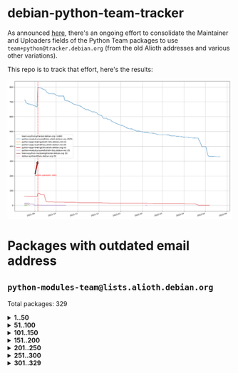 # debian-python-team-tracker



As announced [here](https://lists.debian.org/debian-python/2021/08/msg00006.html), there's an ongoing effort to consolidate the Maintainer and Uploaders fields of the Python Team packages to use `team+python@tracker.debian.org` (from the old Alioth addresses and various other variations).



This repo is to track that effort, here's the results:



![Python team emails](images/python_team_emails.svg)


# Packages with outdated email address

## `python-modules-team@lists.alioth.debian.org`
Total packages: 329
<details>
<summary><b>1..50</b></summary>


| # | Package | Version |
| --- | --- | --- |
| 1 | [colorclass](https://tracker.debian.org/colorclass) | 2.2.0-2.2 |
| 2 | [cookiecutter](https://tracker.debian.org/cookiecutter) | 1.7.3-1 |
| 3 | [debiancontributors](https://tracker.debian.org/debiancontributors) | 0.7.8-2 |
| 4 | [devpi-common](https://tracker.debian.org/devpi-common) | 3.2.2-1.1 |
| 5 | [django-bitfield](https://tracker.debian.org/django-bitfield) | 1.9.6-2 |
| 6 | [django-hvad](https://tracker.debian.org/django-hvad) | 1.8.0-1.1 |
| 7 | [django-js-reverse](https://tracker.debian.org/django-js-reverse) | 0.7.3-1.1 |
| 8 | [django-nose](https://tracker.debian.org/django-nose) | 1.4.6-2.1 |
| 9 | [django-pipeline](https://tracker.debian.org/django-pipeline) | 1.6.14-3 |
| 10 | [dnsdiag](https://tracker.debian.org/dnsdiag) | 2.0.2-1 |
| 11 | [faker](https://tracker.debian.org/faker) | 0.9.3-0.1 |
| 12 | [fastchunking](https://tracker.debian.org/fastchunking) | 0.0.3-2 |
| 13 | [flask-api](https://tracker.debian.org/flask-api) | 1.1+dfsg-1.1 |
| 14 | [flask-ldapconn](https://tracker.debian.org/flask-ldapconn) | 0.7.2-1.1 |
| 15 | [flask-mail](https://tracker.debian.org/flask-mail) | 0.9.1+dfsg1-1.1 |
| 16 | [flask-script](https://tracker.debian.org/flask-script) | 2.0.6-2 |
| 17 | [hachoir](https://tracker.debian.org/hachoir) | 3.1.0+dfsg-3 |
| 18 | [jupyter-sphinx-theme](https://tracker.debian.org/jupyter-sphinx-theme) | 0.0.6+ds1-10 |
| 19 | [kivy](https://tracker.debian.org/kivy) | 1.11.0-2 |
| 20 | [mockldap](https://tracker.debian.org/mockldap) | 0.3.0-4 |
| 21 | [networkx](https://tracker.debian.org/networkx) | 2.5+ds-2 |
| 22 | [okasha](https://tracker.debian.org/okasha) | 0.2.4-4 |
| 23 | [overpass](https://tracker.debian.org/overpass) | 0.7-1 |
| 24 | [portio](https://tracker.debian.org/portio) | 0.5-4 |
| 25 | [power](https://tracker.debian.org/power) | 1.4+dfsg-4 |
| 26 | [py-radix](https://tracker.debian.org/py-radix) | 0.10.0-3 |
| 27 | [py3dns](https://tracker.debian.org/py3dns) | 3.2.1-1 |
| 28 | [pyasn1](https://tracker.debian.org/pyasn1) | 0.4.8-1 |
| 29 | [pybindgen](https://tracker.debian.org/pybindgen) | 0.20.0+dfsg1-2 |
| 30 | [pycallgraph](https://tracker.debian.org/pycallgraph) | 1.1.3-1.2 |
| 31 | [pycxx](https://tracker.debian.org/pycxx) | 7.1.4-0.2 |
| 32 | [pydbus](https://tracker.debian.org/pydbus) | 0.6.0-4 |
| 33 | [pydenticon](https://tracker.debian.org/pydenticon) | 0.3.1-2 |
| 34 | [pydispatcher](https://tracker.debian.org/pydispatcher) | 2.0.5-2 |
| 35 | [pydle](https://tracker.debian.org/pydle) | 0.9.4-2 |
| 36 | [pyfg](https://tracker.debian.org/pyfg) | 0.50-2 |
| 37 | [pyfiglet](https://tracker.debian.org/pyfiglet) | 0.8.0+dfsg-1 |
| 38 | [pyfribidi](https://tracker.debian.org/pyfribidi) | 0.12.0+repack-7 |
| 39 | [pygeoif](https://tracker.debian.org/pygeoif) | 0.7-2 |
| 40 | [pygtail](https://tracker.debian.org/pygtail) | 0.6.1-2 |
| 41 | [pygtkspellcheck](https://tracker.debian.org/pygtkspellcheck) | 4.0.5-2 |
| 42 | [pyinotify](https://tracker.debian.org/pyinotify) | 0.9.6-1.3 |
| 43 | [pyiosxr](https://tracker.debian.org/pyiosxr) | 0.52-1.1 |
| 44 | [pyjavaproperties](https://tracker.debian.org/pyjavaproperties) | 0.7-2 |
| 45 | [pyjokes](https://tracker.debian.org/pyjokes) | 0.5.0-3 |
| 46 | [pykcs11](https://tracker.debian.org/pykcs11) | 1.5.10-1 |
| 47 | [pylama](https://tracker.debian.org/pylama) | 7.4.3-3 |
| 48 | [pylibmc](https://tracker.debian.org/pylibmc) | 1.5.2-3 |
| 49 | [pylint-celery](https://tracker.debian.org/pylint-celery) | 0.3-5 |
| 50 | [pylint-common](https://tracker.debian.org/pylint-common) | 0.2.5-4 |
</details>
<details>
<summary><b>51..100</b></summary>

| # | Package | Version |
| --- | --- | --- |
| 51 | [pylint-django](https://tracker.debian.org/pylint-django) | 2.0.13-1 |
| 52 | [pylint-flask](https://tracker.debian.org/pylint-flask) | 0.5-4 |
| 53 | [pymacs](https://tracker.debian.org/pymacs) | 0.25-3 |
| 54 | [pynag](https://tracker.debian.org/pynag) | 1.1.2+dfsg-2 |
| 55 | [pynliner](https://tracker.debian.org/pynliner) | 0.8.0-2 |
| 56 | [pyopengl](https://tracker.debian.org/pyopengl) | 3.1.5+dfsg-1 |
| 57 | [pyprind](https://tracker.debian.org/pyprind) | 2.11.2-2 |
| 58 | [pyquery](https://tracker.debian.org/pyquery) | 1.2.9-4 |
| 59 | [pyrad](https://tracker.debian.org/pyrad) | 2.1-2 |
| 60 | [pysimplesoap](https://tracker.debian.org/pysimplesoap) | 1.16.2-3 |
| 61 | [pysmi](https://tracker.debian.org/pysmi) | 0.3.2-2 |
| 62 | [pysodium](https://tracker.debian.org/pysodium) | 0.7.0-2 |
| 63 | [pyspf](https://tracker.debian.org/pyspf) | 2.0.14-2 |
| 64 | [pysrt](https://tracker.debian.org/pysrt) | 1.0.1-2 |
| 65 | [pyssim](https://tracker.debian.org/pyssim) | 0.2-2 |
| 66 | [pytds](https://tracker.debian.org/pytds) | 1.10.0-1 |
| 67 | [pytest-bdd](https://tracker.debian.org/pytest-bdd) | 3.2.1-1 |
| 68 | [pytest-cookies](https://tracker.debian.org/pytest-cookies) | 0.4.0-1 |
| 69 | [pytest-django](https://tracker.debian.org/pytest-django) | 3.5.1-1 |
| 70 | [pytest-expect](https://tracker.debian.org/pytest-expect) | 1.1.0-2 |
| 71 | [pytest-httpbin](https://tracker.debian.org/pytest-httpbin) | 1.0.0-2 |
| 72 | [pytest-runner](https://tracker.debian.org/pytest-runner) | 2.11.1-1.2 |
| 73 | [pytest-sugar](https://tracker.debian.org/pytest-sugar) | 0.9.4-1 |
| 74 | [pytest-tornado](https://tracker.debian.org/pytest-tornado) | 0.8.1-1 |
| 75 | [pytest-vcr](https://tracker.debian.org/pytest-vcr) | 1.0.2-2 |
| 76 | [python-activipy](https://tracker.debian.org/python-activipy) | 0.1-7 |
| 77 | [python-adal](https://tracker.debian.org/python-adal) | 1.2.2-1 |
| 78 | [python-aiohttp-session](https://tracker.debian.org/python-aiohttp-session) | 2.9.0-2 |
| 79 | [python-aioinflux](https://tracker.debian.org/python-aioinflux) | 0.9.0-2 |
| 80 | [python-aiomeasures](https://tracker.debian.org/python-aiomeasures) | 0.5.14-3 |
| 81 | [python-amqplib](https://tracker.debian.org/python-amqplib) | 1.0.2-2 |
| 82 | [python-aptly](https://tracker.debian.org/python-aptly) | 0.12.10-2 |
| 83 | [python-args](https://tracker.debian.org/python-args) | 0.1.0-3 |
| 84 | [python-arpy](https://tracker.debian.org/python-arpy) | 1.1.1-4 |
| 85 | [python-astor](https://tracker.debian.org/python-astor) | 0.8.1-1 |
| 86 | [python-base58](https://tracker.debian.org/python-base58) | 1.0.3-1.1 |
| 87 | [python-bcdoc](https://tracker.debian.org/python-bcdoc) | 0.16.0-2 |
| 88 | [python-bitbucket-api](https://tracker.debian.org/python-bitbucket-api) | 0.5.0-3 |
| 89 | [python-box](https://tracker.debian.org/python-box) | 3.4.6-2 |
| 90 | [python-btrees](https://tracker.debian.org/python-btrees) | 4.3.1-2 |
| 91 | [python-cerberus](https://tracker.debian.org/python-cerberus) | 1.3.2-1 |
| 92 | [python-click-log](https://tracker.debian.org/python-click-log) | 0.2.1-2 |
| 93 | [python-clint](https://tracker.debian.org/python-clint) | 0.5.1-3 |
| 94 | [python-coloredlogs](https://tracker.debian.org/python-coloredlogs) | 7.3-2 |
| 95 | [python-colour](https://tracker.debian.org/python-colour) | 0.1.5-2 |
| 96 | [python-consul](https://tracker.debian.org/python-consul) | 0.7.1-1.1 |
| 97 | [python-cookies](https://tracker.debian.org/python-cookies) | 2.2.1-3 |
| 98 | [python-cpuinfo](https://tracker.debian.org/python-cpuinfo) | 5.0.0-2 |
| 99 | [python-crcmod](https://tracker.debian.org/python-crcmod) | 1.7+dfsg-2 |
| 100 | [python-cs](https://tracker.debian.org/python-cs) | 2.7.1-1 |
</details>
<details>
<summary><b>101..150</b></summary>

| # | Package | Version |
| --- | --- | --- |
| 101 | [python-dbfread](https://tracker.debian.org/python-dbfread) | 2.0.7-3 |
| 102 | [python-decorator](https://tracker.debian.org/python-decorator) | 4.4.2-2 |
| 103 | [python-demjson](https://tracker.debian.org/python-demjson) | 2.2.4-5 |
| 104 | [python-diaspy](https://tracker.debian.org/python-diaspy) | 0.6.0-2 |
| 105 | [python-dictobj](https://tracker.debian.org/python-dictobj) | 0.4-4 |
| 106 | [python-distutils-extra](https://tracker.debian.org/python-distutils-extra) | 2.45 |
| 107 | [python-django-casclient](https://tracker.debian.org/python-django-casclient) | 1.5.3-1 |
| 108 | [python-django-etcd-settings](https://tracker.debian.org/python-django-etcd-settings) | 0.1.13+dfsg-3 |
| 109 | [python-django-gravatar2](https://tracker.debian.org/python-django-gravatar2) | 1.4.4-2 |
| 110 | [python-django-jsonfield](https://tracker.debian.org/python-django-jsonfield) | 1.4.0-2 |
| 111 | [python-django-push-notifications](https://tracker.debian.org/python-django-push-notifications) | 1.4.1-1 |
| 112 | [python-django-simple-history](https://tracker.debian.org/python-django-simple-history) | 2.7.0-1.1 |
| 113 | [python-easywebdav](https://tracker.debian.org/python-easywebdav) | 1.2.0-8 |
| 114 | [python-envparse](https://tracker.debian.org/python-envparse) | 0.2.0-2 |
| 115 | [python-envs](https://tracker.debian.org/python-envs) | 1.2.6-1.1 |
| 116 | [python-epc](https://tracker.debian.org/python-epc) | 0.0.5-3 |
| 117 | [python-etcd](https://tracker.debian.org/python-etcd) | 0.4.5-2 |
| 118 | [python-ethtool](https://tracker.debian.org/python-ethtool) | 0.14-3 |
| 119 | [python-ewmh](https://tracker.debian.org/python-ewmh) | 0.1.6-2 |
| 120 | [python-exotel](https://tracker.debian.org/python-exotel) | 0.1.5-2 |
| 121 | [python-feather-format](https://tracker.debian.org/python-feather-format) | 0.3.1+dfsg1-4 |
| 122 | [python-flaky](https://tracker.debian.org/python-flaky) | 3.7.0-1 |
| 123 | [python-genty](https://tracker.debian.org/python-genty) | 1.3.2-1 |
| 124 | [python-geoip2](https://tracker.debian.org/python-geoip2) | 2.9.0+dfsg1-2 |
| 125 | [python-gflags](https://tracker.debian.org/python-gflags) | 1.5.1-7 |
| 126 | [python-glob2](https://tracker.debian.org/python-glob2) | 0.5-3 |
| 127 | [python-hashids](https://tracker.debian.org/python-hashids) | 1.3.1-1 |
| 128 | [python-hidapi](https://tracker.debian.org/python-hidapi) | 0.9.0.post3-2 |
| 129 | [python-hiredis](https://tracker.debian.org/python-hiredis) | 1.0.1-1 |
| 130 | [python-hpilo](https://tracker.debian.org/python-hpilo) | 4.3-3 |
| 131 | [python-html2text](https://tracker.debian.org/python-html2text) | 2020.1.16-1 |
| 132 | [python-http-parser](https://tracker.debian.org/python-http-parser) | 0.9.0-1 |
| 133 | [python-httptools](https://tracker.debian.org/python-httptools) | 0.1.1-1 |
| 134 | [python-icalendar](https://tracker.debian.org/python-icalendar) | 4.0.3-4 |
| 135 | [python-iniparse](https://tracker.debian.org/python-iniparse) | 0.4-3 |
| 136 | [python-ipaddress](https://tracker.debian.org/python-ipaddress) | 1.0.23-1 |
| 137 | [python-ipfix](https://tracker.debian.org/python-ipfix) | 0.9.7-2 |
| 138 | [python-irodsclient](https://tracker.debian.org/python-irodsclient) | 0.8.1-2 |
| 139 | [python-isc-dhcp-leases](https://tracker.debian.org/python-isc-dhcp-leases) | 0.9.1-2 |
| 140 | [python-isoweek](https://tracker.debian.org/python-isoweek) | 1.3.3-3 |
| 141 | [python-jsonrpc](https://tracker.debian.org/python-jsonrpc) | 1.13.0-1 |
| 142 | [python-junit-xml](https://tracker.debian.org/python-junit-xml) | 1.9-1 |
| 143 | [python-kanboard](https://tracker.debian.org/python-kanboard) | 1.0.1-1.1 |
| 144 | [python-langdetect](https://tracker.debian.org/python-langdetect) | 1.0.7-4 |
| 145 | [python-ldap](https://tracker.debian.org/python-ldap) | 3.2.0-4 |
| 146 | [python-ldapdomaindump](https://tracker.debian.org/python-ldapdomaindump) | 0.9.3-1 |
| 147 | [python-libguess](https://tracker.debian.org/python-libguess) | 1.1-4 |
| 148 | [python-mailer](https://tracker.debian.org/python-mailer) | 0.8.1-4 |
| 149 | [python-mastodon](https://tracker.debian.org/python-mastodon) | 1.5.1-1 |
| 150 | [python-mccabe](https://tracker.debian.org/python-mccabe) | 0.6.1-3 |
</details>
<details>
<summary><b>151..200</b></summary>

| # | Package | Version |
| --- | --- | --- |
| 151 | [python-measurement](https://tracker.debian.org/python-measurement) | 2.0.1-2 |
| 152 | [python-meld3](https://tracker.debian.org/python-meld3) | 1.0.2-3 |
| 153 | [python-mnemonic](https://tracker.debian.org/python-mnemonic) | 0.19-1 |
| 154 | [python-model-mommy](https://tracker.debian.org/python-model-mommy) | 1.6.0-2 |
| 155 | [python-morris](https://tracker.debian.org/python-morris) | 1.2-2 |
| 156 | [python-multidict](https://tracker.debian.org/python-multidict) | 5.1.0-1 |
| 157 | [python-nine](https://tracker.debian.org/python-nine) | 1.1.0-1 |
| 158 | [python-noise](https://tracker.debian.org/python-noise) | 1.2.3-3 |
| 159 | [python-notify2](https://tracker.debian.org/python-notify2) | 0.3-4 |
| 160 | [python-ntlm-auth](https://tracker.debian.org/python-ntlm-auth) | 1.4.0-1 |
| 161 | [python-offtrac](https://tracker.debian.org/python-offtrac) | 0.1.0-2.1 |
| 162 | [python-openid-cla](https://tracker.debian.org/python-openid-cla) | 1.2-2 |
| 163 | [python-openid-teams](https://tracker.debian.org/python-openid-teams) | 1.2-2 |
| 164 | [python-openidc-client](https://tracker.debian.org/python-openidc-client) | 0.6.0-1.1 |
| 165 | [python-opentimestamps](https://tracker.debian.org/python-opentimestamps) | 0.4.1-1 |
| 166 | [python-padme](https://tracker.debian.org/python-padme) | 1.1.1-3 |
| 167 | [python-path-and-address](https://tracker.debian.org/python-path-and-address) | 2.0.1-2 |
| 168 | [python-pathtools](https://tracker.debian.org/python-pathtools) | 0.1.2-4 |
| 169 | [python-paypal](https://tracker.debian.org/python-paypal) | 1.2.5-3 |
| 170 | [python-peakutils](https://tracker.debian.org/python-peakutils) | 1.3.3+ds-2 |
| 171 | [python-pem](https://tracker.debian.org/python-pem) | 19.1.0-1 |
| 172 | [python-persistent](https://tracker.debian.org/python-persistent) | 4.6.4-0.2 |
| 173 | [python-pex](https://tracker.debian.org/python-pex) | 1.1.14-3.1 |
| 174 | [python-pgpdump](https://tracker.debian.org/python-pgpdump) | 1.5-2 |
| 175 | [python-pgspecial](https://tracker.debian.org/python-pgspecial) | 1.11.10+dfsg1-1 |
| 176 | [python-phonenumbers](https://tracker.debian.org/python-phonenumbers) | 8.12.1-1 |
| 177 | [python-picklable-itertools](https://tracker.debian.org/python-picklable-itertools) | 0.1.1-3 |
| 178 | [python-plaster](https://tracker.debian.org/python-plaster) | 1.0-2 |
| 179 | [python-plaster-pastedeploy](https://tracker.debian.org/python-plaster-pastedeploy) | 0.5-3 |
| 180 | [python-prctl](https://tracker.debian.org/python-prctl) | 1.7-2 |
| 181 | [python-preshed](https://tracker.debian.org/python-preshed) | 3.0.2-1 |
| 182 | [python-pretend](https://tracker.debian.org/python-pretend) | 1.0.9-1 |
| 183 | [python-prettylog](https://tracker.debian.org/python-prettylog) | 0.1.0-2 |
| 184 | [python-priority](https://tracker.debian.org/python-priority) | 1.3.0-3 |
| 185 | [python-progressbar](https://tracker.debian.org/python-progressbar) | 2.5-2 |
| 186 | [python-pskc](https://tracker.debian.org/python-pskc) | 1.1-3 |
| 187 | [python-py-zipkin](https://tracker.debian.org/python-py-zipkin) | 0.15.0-1.1 |
| 188 | [python-pyftpdlib](https://tracker.debian.org/python-pyftpdlib) | 1.5.4-2 |
| 189 | [python-pygerrit2](https://tracker.debian.org/python-pygerrit2) | 2.0.4-2 |
| 190 | [python-pypump](https://tracker.debian.org/python-pypump) | 0.7-3 |
| 191 | [python-pysnmp4-apps](https://tracker.debian.org/python-pysnmp4-apps) | 0.3.2-2.2 |
| 192 | [python-pysnmp4-mibs](https://tracker.debian.org/python-pysnmp4-mibs) | 0.1.3-3 |
| 193 | [python-pytest-benchmark](https://tracker.debian.org/python-pytest-benchmark) | 3.2.2-2 |
| 194 | [python-pyvmomi](https://tracker.debian.org/python-pyvmomi) | 6.7.1-3 |
| 195 | [python-rarfile](https://tracker.debian.org/python-rarfile) | 3.1-1 |
| 196 | [python-ratelimiter](https://tracker.debian.org/python-ratelimiter) | 1.2.0.post0-1 |
| 197 | [python-redisearch-py](https://tracker.debian.org/python-redisearch-py) | 1.0.0-1 |
| 198 | [python-releases](https://tracker.debian.org/python-releases) | 1.6.3-1 |
| 199 | [python-repoze.lru](https://tracker.debian.org/python-repoze.lru) | 0.7-2 |
| 200 | [python-repoze.sphinx.autointerface](https://tracker.debian.org/python-repoze.sphinx.autointerface) | 0.8-0.2 |
</details>
<details>
<summary><b>201..250</b></summary>

| # | Package | Version |
| --- | --- | --- |
| 201 | [python-repoze.tm2](https://tracker.debian.org/python-repoze.tm2) | 2.0-2 |
| 202 | [python-requests-ntlm](https://tracker.debian.org/python-requests-ntlm) | 1.1.0-1.1 |
| 203 | [python-requirements-detector](https://tracker.debian.org/python-requirements-detector) | 0.6-2 |
| 204 | [python-rpaths](https://tracker.debian.org/python-rpaths) | 0.13-1.1 |
| 205 | [python-rply](https://tracker.debian.org/python-rply) | 0.7.7-2 |
| 206 | [python-schedutils](https://tracker.debian.org/python-schedutils) | 0.6-2.1 |
| 207 | [python-schema](https://tracker.debian.org/python-schema) | 0.6.7-3 |
| 208 | [python-scp](https://tracker.debian.org/python-scp) | 0.13.0-2 |
| 209 | [python-scripttest](https://tracker.debian.org/python-scripttest) | 1.3-3 |
| 210 | [python-scruffy](https://tracker.debian.org/python-scruffy) | 0.3.3-2 |
| 211 | [python-sdnotify](https://tracker.debian.org/python-sdnotify) | 0.3.1-2 |
| 212 | [python-serverfiles](https://tracker.debian.org/python-serverfiles) | 0.3.0-1 |
| 213 | [python-service-identity](https://tracker.debian.org/python-service-identity) | 18.1.0-6 |
| 214 | [python-sexpdata](https://tracker.debian.org/python-sexpdata) | 0.0.3-2 |
| 215 | [python-shade](https://tracker.debian.org/python-shade) | 1.30.0-3 |
| 216 | [python-shellescape](https://tracker.debian.org/python-shellescape) | 3.4.1-4 |
| 217 | [python-simpy](https://tracker.debian.org/python-simpy) | 2.3.1+dfsg-2 |
| 218 | [python-simpy3](https://tracker.debian.org/python-simpy3) | 3.0.11-2 |
| 219 | [python-slimmer](https://tracker.debian.org/python-slimmer) | 0.1.30-8 |
| 220 | [python-slugify](https://tracker.debian.org/python-slugify) | 4.0.0-1 |
| 221 | [python-smstrade](https://tracker.debian.org/python-smstrade) | 0.2.4-6 |
| 222 | [python-socketpool](https://tracker.debian.org/python-socketpool) | 0.5.3-5 |
| 223 | [python-sphinx-issues](https://tracker.debian.org/python-sphinx-issues) | 1.2.0-2 |
| 224 | [python-spur](https://tracker.debian.org/python-spur) | 0.3.21-1 |
| 225 | [python-statsd](https://tracker.debian.org/python-statsd) | 3.3.0-2 |
| 226 | [python-stopit](https://tracker.debian.org/python-stopit) | 1.1.2-1 |
| 227 | [python-structlog](https://tracker.debian.org/python-structlog) | 20.1.0-1 |
| 228 | [python-sunlight](https://tracker.debian.org/python-sunlight) | 1.1.5-3 |
| 229 | [python-suntime](https://tracker.debian.org/python-suntime) | 1.2.5-2 |
| 230 | [python-tempita](https://tracker.debian.org/python-tempita) | 0.5.2-6 |
| 231 | [python-test-server](https://tracker.debian.org/python-test-server) | 0.0.27-2 |
| 232 | [python-testing.common.database](https://tracker.debian.org/python-testing.common.database) | 2.0.0-2 |
| 233 | [python-testing.mysqld](https://tracker.debian.org/python-testing.mysqld) | 1.4.0-4 |
| 234 | [python-testing.postgresql](https://tracker.debian.org/python-testing.postgresql) | 1.3.0-2 |
| 235 | [python-thriftpy](https://tracker.debian.org/python-thriftpy) | 0.3.9+ds1-1 |
| 236 | [python-tinycss](https://tracker.debian.org/python-tinycss) | 0.4-3 |
| 237 | [python-tktreectrl](https://tracker.debian.org/python-tktreectrl) | 2.0.2-3 |
| 238 | [python-translationstring](https://tracker.debian.org/python-translationstring) | 1.4-1 |
| 239 | [python-twitter](https://tracker.debian.org/python-twitter) | 3.3-2 |
| 240 | [python-typeguard](https://tracker.debian.org/python-typeguard) | 2.2.2-1.1 |
| 241 | [python-udatetime](https://tracker.debian.org/python-udatetime) | 0.0.16-4 |
| 242 | [python-unicodecsv](https://tracker.debian.org/python-unicodecsv) | 0.14.1-2 |
| 243 | [python-urlobject](https://tracker.debian.org/python-urlobject) | 2.4.3-3 |
| 244 | [python-urwidtrees](https://tracker.debian.org/python-urwidtrees) | 1.0.3.dev0-1 |
| 245 | [python-utils](https://tracker.debian.org/python-utils) | 2.3.0-2 |
| 246 | [python-vagrant](https://tracker.debian.org/python-vagrant) | 0.5.15-3 |
| 247 | [python-venusian](https://tracker.debian.org/python-venusian) | 3.0.0-1 |
| 248 | [python-vobject](https://tracker.debian.org/python-vobject) | 0.9.6.1-0.2 |
| 249 | [python-webob](https://tracker.debian.org/python-webob) | 1:1.8.6-1.1 |
| 250 | [python-wget](https://tracker.debian.org/python-wget) | 3.2-3 |
</details>
<details>
<summary><b>251..300</b></summary>

| # | Package | Version |
| --- | --- | --- |
| 251 | [python-wheezy.template](https://tracker.debian.org/python-wheezy.template) | 0.1.167-2 |
| 252 | [python-whoosh](https://tracker.debian.org/python-whoosh) | 2.7.4+git6-g9134ad92-5 |
| 253 | [python-wither](https://tracker.debian.org/python-wither) | 1.1-2 |
| 254 | [python-wsgilog](https://tracker.debian.org/python-wsgilog) | 0.3.1-3 |
| 255 | [python-yaswfp](https://tracker.debian.org/python-yaswfp) | 0.9.3-1.1 |
| 256 | [python-zc.customdoctests](https://tracker.debian.org/python-zc.customdoctests) | 1.0.1-2 |
| 257 | [python-zipp](https://tracker.debian.org/python-zipp) | 1.0.0-3 |
| 258 | [python-zxcvbn](https://tracker.debian.org/python-zxcvbn) | 4.4.28-2 |
| 259 | [python3-proselint](https://tracker.debian.org/python3-proselint) | 0.10.2-2 |
| 260 | [pythondialog](https://tracker.debian.org/pythondialog) | 3.5.1-1 |
| 261 | [pytoml](https://tracker.debian.org/pytoml) | 0.1.21-1 |
| 262 | [pyuca](https://tracker.debian.org/pyuca) | 1.2-2 |
| 263 | [pyutilib](https://tracker.debian.org/pyutilib) | 5.8.0-1 |
| 264 | [pywavelets](https://tracker.debian.org/pywavelets) | 1.1.1-1 |
| 265 | [pywinrm](https://tracker.debian.org/pywinrm) | 0.3.0-2 |
| 266 | [quark-sphinx-theme](https://tracker.debian.org/quark-sphinx-theme) | 0.5.1-2 |
| 267 | [recommonmark](https://tracker.debian.org/recommonmark) | 0.6.0+ds-1 |
| 268 | [redis-py-cluster](https://tracker.debian.org/redis-py-cluster) | 2.0.0-1 |
| 269 | [reparser](https://tracker.debian.org/reparser) | 1.4.3-1 |
| 270 | [requests-aws](https://tracker.debian.org/requests-aws) | 0.1.5-2 |
| 271 | [ripe-atlas-cousteau](https://tracker.debian.org/ripe-atlas-cousteau) | 1.4.2-3 |
| 272 | [ripe-atlas-sagan](https://tracker.debian.org/ripe-atlas-sagan) | 1.2.2-2 |
| 273 | [robot-detection](https://tracker.debian.org/robot-detection) | 0.4.0-2 |
| 274 | [routes](https://tracker.debian.org/routes) | 2.5.1-1 |
| 275 | [sgmllib3k](https://tracker.debian.org/sgmllib3k) | 1.0.0-3 |
| 276 | [simplegeneric](https://tracker.debian.org/simplegeneric) | 0.8.1-3 |
| 277 | [singledispatch](https://tracker.debian.org/singledispatch) | 3.4.0.3-3 |
| 278 | [sireader](https://tracker.debian.org/sireader) | 1.1.1-2 |
| 279 | [sleekxmpp](https://tracker.debian.org/sleekxmpp) | 1.3.3-6 |
| 280 | [slimit](https://tracker.debian.org/slimit) | 0.8.1-4 |
| 281 | [smartypants](https://tracker.debian.org/smartypants) | 2.0.0-2 |
| 282 | [sortedcontainers](https://tracker.debian.org/sortedcontainers) | 2.1.0-2 |
| 283 | [speaklater](https://tracker.debian.org/speaklater) | 1.3-5 |
| 284 | [sphinx](https://tracker.debian.org/sphinx) | 1.8.5-2 |
| 285 | [sphinx](https://tracker.debian.org/sphinx) | 1.8.5-3 |
| 286 | [sphinx](https://tracker.debian.org/sphinx) | 1.8.5-4 |
| 287 | [sphinx](https://tracker.debian.org/sphinx) | 1.8.5-5 |
| 288 | [sphinx](https://tracker.debian.org/sphinx) | 2.4.3-2 |
| 289 | [sphinx](https://tracker.debian.org/sphinx) | 2.4.3-4 |
| 290 | [sphinx-autorun](https://tracker.debian.org/sphinx-autorun) | 1.1.0-3.1 |
| 291 | [sphinx-celery](https://tracker.debian.org/sphinx-celery) | 2.0.0-1 |
| 292 | [sphinx-intl](https://tracker.debian.org/sphinx-intl) | 2.0.1-2 |
| 293 | [sphinxcontrib-devhelp](https://tracker.debian.org/sphinxcontrib-devhelp) | 1.0.2-2 |
| 294 | [sphinxcontrib-doxylink](https://tracker.debian.org/sphinxcontrib-doxylink) | 1.5-1 |
| 295 | [sphinxcontrib-log-cabinet](https://tracker.debian.org/sphinxcontrib-log-cabinet) | 1.0.1-2 |
| 296 | [sphinxcontrib-qthelp](https://tracker.debian.org/sphinxcontrib-qthelp) | 1.0.3-2 |
| 297 | [sphinxcontrib-rubydomain](https://tracker.debian.org/sphinxcontrib-rubydomain) | 0.1~dev-20100804-2 |
| 298 | [sphinxcontrib-websupport](https://tracker.debian.org/sphinxcontrib-websupport) | 1.2.4-1 |
| 299 | [sphinxtesters](https://tracker.debian.org/sphinxtesters) | 0.2.3-1 |
| 300 | [sshpubkeys](https://tracker.debian.org/sshpubkeys) | 3.1.0-2.1 |
</details>
<details>
<summary><b>301..329</b></summary>

| # | Package | Version |
| --- | --- | --- |
| 301 | [sshtunnel](https://tracker.debian.org/sshtunnel) | 0.1.4-2 |
| 302 | [stardicter](https://tracker.debian.org/stardicter) | 1.2-1 |
| 303 | [straight.plugin](https://tracker.debian.org/straight.plugin) | 1.4.1-3 |
| 304 | [stsci.distutils](https://tracker.debian.org/stsci.distutils) | 0.3.7-5 |
| 305 | [tagpy](https://tracker.debian.org/tagpy) | 2013.1-7 |
| 306 | [terminaltables](https://tracker.debian.org/terminaltables) | 3.1.0-3 |
| 307 | [texext](https://tracker.debian.org/texext) | 0.6.6-2 |
| 308 | [tinydb](https://tracker.debian.org/tinydb) | 3.15.2-2 |
| 309 | [translation-finder](https://tracker.debian.org/translation-finder) | 1.0-1 |
| 310 | [transmissionrpc](https://tracker.debian.org/transmissionrpc) | 0.11-4 |
| 311 | [txws](https://tracker.debian.org/txws) | 0.9.1-4 |
| 312 | [txzmq](https://tracker.debian.org/txzmq) | 0.8.0-2 |
| 313 | [typogrify](https://tracker.debian.org/typogrify) | 1:2.0.7-2 |
| 314 | [u-msgpack-python](https://tracker.debian.org/u-msgpack-python) | 2.3.0-2 |
| 315 | [vim-autopep8](https://tracker.debian.org/vim-autopep8) | 1.2.0-2 |
| 316 | [vsts-cd-manager](https://tracker.debian.org/vsts-cd-manager) | 1.0.2-3 |
| 317 | [wchartype](https://tracker.debian.org/wchartype) | 0.1-2 |
| 318 | [webpy](https://tracker.debian.org/webpy) | 1:0.61-1 |
| 319 | [whichcraft](https://tracker.debian.org/whichcraft) | 0.4.1-2 |
| 320 | [wikitrans](https://tracker.debian.org/wikitrans) | 1.3-1 |
| 321 | [willow](https://tracker.debian.org/willow) | 1.4-1 |
| 322 | [wlc](https://tracker.debian.org/wlc) | 1.2-1 |
| 323 | [wokkel](https://tracker.debian.org/wokkel) | 18.0.0-3.1 |
| 324 | [wsgiproxy2](https://tracker.debian.org/wsgiproxy2) | 0.4.5-1.1 |
| 325 | [wtf-peewee](https://tracker.debian.org/wtf-peewee) | 3.0.0+dfsg-2 |
| 326 | [wtforms](https://tracker.debian.org/wtforms) | 2.2.1-2 |
| 327 | [xlwt](https://tracker.debian.org/xlwt) | 1.3.0-3 |
| 328 | [zc.lockfile](https://tracker.debian.org/zc.lockfile) | 2.0-1 |
| 329 | [zict](https://tracker.debian.org/zict) | 2.0.0-1 |
</details>
